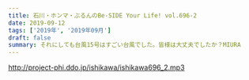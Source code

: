 ```yaml
---
title: 石川・ホンマ・ぶるんのBe-SIDE Your Life! vol.696-2
date: 2019-09-12
tags: ['2019年', '2019年09月']
draft: false
summary: それにしても台風15号はすごい台風でした。皆様は大丈夫でしたか？MIURA
---
```


http://project-phi.ddo.jp/ishikawa/ishikawa696_2.mp3
